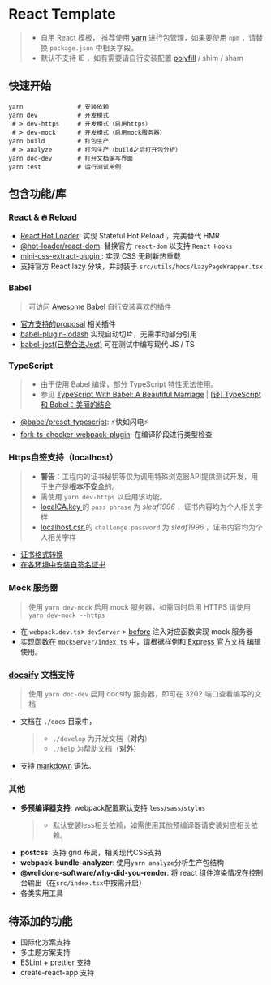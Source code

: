 # React Template
> - 自用 React 模板， 推荐使用 [yarn](https://yarnpkg.com) 进行包管理，如果要使用 `npm` ，请替换 `package.json` 中相关字段。
> - 默认不支持 IE ，如有需要请自行安装配置 [polyfill](https://babeljs.io/docs/en/babel-polyfill) / shim / sham

## 快速开始
```shell script
yarn               # 安装依赖
yarn dev           # 开发模式
 # > dev-https     # 开发模式（启用https）
 # > dev-mock      # 开发模式（启用mock服务器）
yarn build         # 打包生产
 # > analyze       # 打包生产（build之后打开包分析）
yarn doc-dev       # 打开文档编写界面 
yarn test          # 运行测试用例
```

## 包含功能/库
### React & 🔥 Reload
- [React Hot Loader](https://github.com/gaearon/react-hot-loader): 实现 Stateful Hot Reload ，完美替代 HMR
- [@hot-loader/react-dom](https://github.com/hot-loader/react-dom): 替换官方 `react-dom` 以支持 `React Hooks`
- [mini-css-extract-plugin ](https://github.com/webpack-contrib/mini-css-extract-plugin#advanced-configuration-example): 实现 CSS 无刷新热重载
- 支持官方 React.lazy 分块，并封装于 `src/utils/hocs/LazyPageWrapper.tsx`

### Babel
> 可访问 [Awesome Babel](https://github.com/babel/awesome-babel) 自行安装喜欢的插件
- [官方支持的proposal](https://github.com/babel/proposals) 相关插件 
- [babel-plugin-lodash](https://github.com/lodash/babel-plugin-lodash) 实现自动切片，无需手动部分引用
- [babel-jest(已整合进Jest)](https://github.com/facebook/jest#using-babel) 可在测试中编写现代 JS / TS 

### TypeScript
> - 由于使用 Babel 编译，部分 TypeScript 特性无法使用。
> - 参见 [TypeScript With Babel: A Beautiful Marriage](https://iamturns.com/typescript-babel/) | [[译] TypeScript 和 Babel：美丽的结合](https://juejin.im/post/5c8f4dcb5188252db02e404c)
- [@babel/preset-typescript](https://babeljs.io/docs/en/babel-preset-typescript): ⚡️快如闪电⚡️
- [fork-ts-checker-webpack-plugin](https://github.com/Realytics/fork-ts-checker-webpack-plugin): 在编译阶段进行类型检查

### Https自签支持（localhost）
> - **警告**：工程内的证书秘钥等仅为调用特殊浏览器API提供测试开发，用于生产是**根本不安全**的。
> - 需使用 `yarn dev-https` 以启用该功能。
> - [ localCA.key ](https://github.com/Sleaf/react-template/blob/master/ssl/localCA.key)的 `pass phrase` 为 _sleaf1996_ ，证书内容均为个人相关字样
> - [ localhost.csr ](https://github.com/Sleaf/react-template/blob/master/ssl/localhost.csr)的 `challenge password` 为 _sleaf1996_ ，证书内容均为个人相关字样
- [证书格式转换](https://vimsky.com/article/3608.html)
- [在各环境中安装自签名证书](https://github.com/Sleaf/react-template/blob/master/docs/certificates.md)

### Mock 服务器
> 使用 `yarn dev-mock` 启用 mock 服务器，如需同时启用 HTTPS 请使用 `yarn dev-mock --https`
- 在 `webpack.dev.ts`> `devServer` > [before](https://webpack.js.org/configuration/dev-server/#devserverbefore) 注入对应函数实现 mock 服务器
- 实现函数在 `mockServer/index.ts` 中，请根据样例和[ Express 官方文档 ](http://expressjs.com/zh-cn/4x/api.html)编辑使用。

### [docsify](https://docsify.js.org/#/zh-cn/quickstart) 文档支持
> 使用 `yarn doc-dev` 启用 docsify 服务器，即可在 3202 端口查看编写的文档
- 文档在 `./docs` 目录中，
  > - `./develop` 为开发文档（**对内**）
  > - `./help` 为帮助文档（**对外**）
- 支持 [markdown](https://www.markdown.cn/) 语法。

### 其他
- **多预编译器支持**: webpack配置默认支持 `less`/`sass`/`stylus`
    > - 默认安装less相关依赖，如需使用其他预编译器请安装对应相关依赖。
- **postcss**: 支持 grid 布局，相关现代CSS支持
- **webpack-bundle-analyzer**: 使用`yarn analyze`分析生产包结构
- **@welldone-software/why-did-you-render**: 将 react 组件渲染情况在控制台输出（在`src/index.tsx`中按需开启）
- 各类实用工具

## 待添加的功能
- 国际化方案支持
- 多主题方案支持
- ESLint + prettier 支持
- create-react-app 支持
